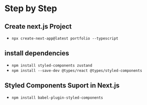 # Step by Step

##  Create next.js Project
* `npx create-next-app@latest portfolio --typescript`
## install dependencies
* `npm install styled-components zustand`
* `npm install --save-dev @types/react @types/styled-components`

## Styled Components  Suport in Next.js
* `npm install babel-plugin-styled-components`